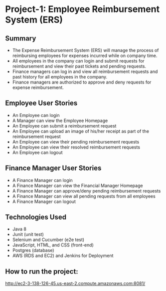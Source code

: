 # Project-1: Employee Reimbursement System (ERS)

## Summary

* The Expense Reimbursement System (ERS) will manage the process of reimbursing employees for expenses incurred while on company time.
* All employees in the company can login and submit requests for reimbursement and view their past tickets and pending requests.
* Finance managers can log in and view all reimbursement requests and past history for all employees in the company.
* Finance managers are authorized to approve and deny requests for expense reimbursement.

## Employee User Stories
* An Employee can login
* A Manager can view the Employee Homepage
* An Employee can submit a reimbursement request
* An Employee can upload an image of his/her receipt as part of the reimbursement request
* An Employee can view their pending reimbursement requests
* An Employee can view their resolved reimbursement requests
* An Employee can logout

## Finance Manager User Stories
* A Finance Manager can login
* A Finance Manager can view the Financial Manager Homepage
* A Finance Manager can approve/deny pending reimbursement requests
* A Finance Manager can view all pending requests from all employees
* A Finance Manager can logout

## Technologies Used
* Java 8
* Junit (unit test)
* Selenium and Cucumber (e2e test)
* JavaScript, HTML, and CSS (front-end)
* Postgres (database)
* AWS (RDS and EC2) and Jenkins for Deployment

## How to run the project:
http://ec2-3-138-126-45.us-east-2.compute.amazonaws.com:8081/

